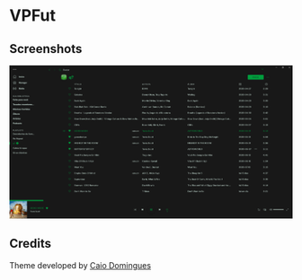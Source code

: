 # VPFut

## Screenshots

![VPFut](screenshot.png)

## Credits
Theme developed by [Caio Domingues](https://github.com/caiodomingues)

